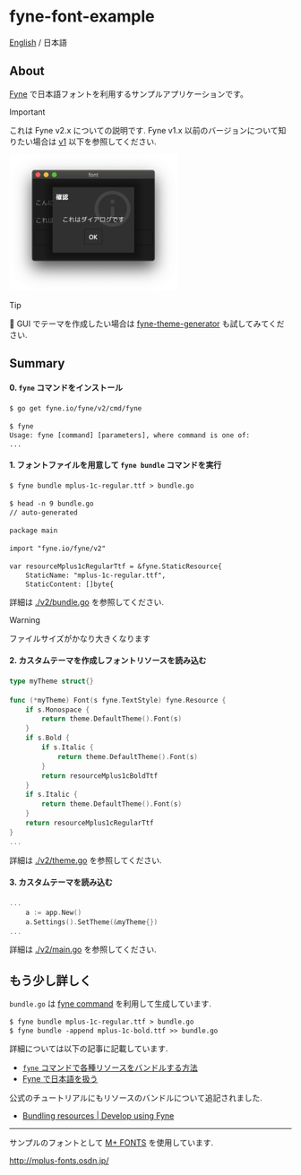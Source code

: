 
fyne-font-example
====

[English](./README.md) / 日本語

## About

[Fyne](https://fyne.io) で日本語フォントを利用するサンプルアプリケーションです。

> [!IMPORTANT]
> これは Fyne v2.x についての説明です. Fyne v1.x 以前のバージョンについて知りたい場合は [v1](./v1) 以下を参照してください.

<img src="./resource/image-v2.png" width=300>

> [!TIP]
> 🎨 GUI でテーマを作成したい場合は [fyne-theme-generator](https://github.com/lusingander/fyne-theme-generator) も試してみてください.

## Summary

#### 0. `fyne` コマンドをインストール

```
$ go get fyne.io/fyne/v2/cmd/fyne

$ fyne
Usage: fyne [command] [parameters], where command is one of:
...
```

#### 1. フォントファイルを用意して `fyne bundle` コマンドを実行

```
$ fyne bundle mplus-1c-regular.ttf > bundle.go

$ head -n 9 bundle.go
// auto-generated

package main

import "fyne.io/fyne/v2"

var resourceMplus1cRegularTtf = &fyne.StaticResource{
	StaticName: "mplus-1c-regular.ttf",
	StaticContent: []byte{
```

詳細は [./v2/bundle.go](./v2/bundle.go) を参照してください.

> [!WARNING]
> ファイルサイズがかなり大きくなります

#### 2. カスタムテーマを作成しフォントリソースを読み込む

```go
type myTheme struct{}

func (*myTheme) Font(s fyne.TextStyle) fyne.Resource {
	if s.Monospace {
		return theme.DefaultTheme().Font(s)
	}
	if s.Bold {
		if s.Italic {
			return theme.DefaultTheme().Font(s)
		}
		return resourceMplus1cBoldTtf
	}
	if s.Italic {
		return theme.DefaultTheme().Font(s)
	}
	return resourceMplus1cRegularTtf
}
...
```

詳細は [./v2/theme.go](./v2/theme.go) を参照してください.

#### 3. カスタムテーマを読み込む

```go
...
	a := app.New()
	a.Settings().SetTheme(&myTheme{})
...
```

詳細は [./v2/main.go](./v2/main.go) を参照してください.


## もう少し詳しく

`bundle.go` は [fyne command](https://github.com/fyne-io/fyne/tree/master/cmd/fyne) を利用して生成しています.

```
$ fyne bundle mplus-1c-regular.ttf > bundle.go
$ fyne bundle -append mplus-1c-bold.ttf >> bundle.go
```

詳細については以下の記事に記載しています.

- [`fyne` コマンドで各種リソースをバンドルする方法](https://lusingander.netlify.app/posts/200613-fyne-resourece/)
- [Fyne で日本語を扱う](https://lusingander.netlify.app/posts/200614-fyne-font/)

公式のチュートリアルにもリソースのバンドルについて追記されました.

- [Bundling resources | Develop using Fyne](https://developer.fyne.io/tutorial/bundle)

----

サンプルのフォントとして [M+ FONTS](http://mplus-fonts.osdn.jp/) を使用しています.

http://mplus-fonts.osdn.jp/
